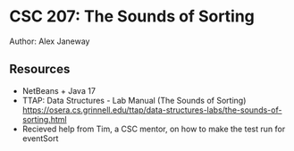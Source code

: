 # CSC 207: The Sounds of Sorting

Author: Alex Janeway

## Resources

*   NetBeans + Java 17
*   TTAP: Data Structures - Lab Manual
    (The Sounds of Sorting)
    https://osera.cs.grinnell.edu/ttap/data-structures-labs/the-sounds-of-sorting.html
*   Recieved help from Tim, a CSC mentor, on how
    to make the test run for eventSort